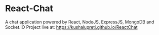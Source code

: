# React-Chat
A chat application powered by React, NodeJS, ExpressJS, MongoDB and Socket.IO
Project live at: https://kushalupreti.github.io/ReactChat
